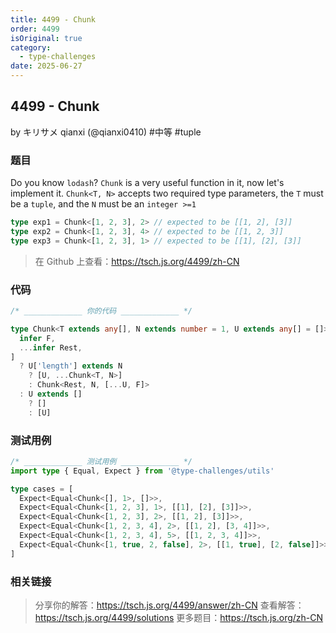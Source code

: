 ```yaml
---
title: 4499 - Chunk
order: 4499
isOriginal: true
category:
  - type-challenges
date: 2025-06-27
---
```


4499 - Chunk
-------
by キリサメ qianxi (@qianxi0410) #中等 #tuple

### 题目

Do you know `lodash`? `Chunk` is a very useful function in it, now let's implement it.
`Chunk<T, N>` accepts two required type parameters, the `T` must be a `tuple`, and the `N` must be an `integer >=1`

```ts
type exp1 = Chunk<[1, 2, 3], 2> // expected to be [[1, 2], [3]]
type exp2 = Chunk<[1, 2, 3], 4> // expected to be [[1, 2, 3]]
type exp3 = Chunk<[1, 2, 3], 1> // expected to be [[1], [2], [3]]
```

> 在 Github 上查看：https://tsch.js.org/4499/zh-CN

### 代码

```ts
/* _____________ 你的代码 _____________ */

type Chunk<T extends any[], N extends number = 1, U extends any[] = []> = T extends [
  infer F,
  ...infer Rest,
]
  ? U['length'] extends N
    ? [U, ...Chunk<T, N>]
    : Chunk<Rest, N, [...U, F]>
  : U extends []
    ? []
    : [U]

```

### 测试用例

```ts
/* _____________ 测试用例 _____________ */
import type { Equal, Expect } from '@type-challenges/utils'

type cases = [
  Expect<Equal<Chunk<[], 1>, []>>,
  Expect<Equal<Chunk<[1, 2, 3], 1>, [[1], [2], [3]]>>,
  Expect<Equal<Chunk<[1, 2, 3], 2>, [[1, 2], [3]]>>,
  Expect<Equal<Chunk<[1, 2, 3, 4], 2>, [[1, 2], [3, 4]]>>,
  Expect<Equal<Chunk<[1, 2, 3, 4], 5>, [[1, 2, 3, 4]]>>,
  Expect<Equal<Chunk<[1, true, 2, false], 2>, [[1, true], [2, false]]>>,
]

```

### 相关链接

> 分享你的解答：https://tsch.js.org/4499/answer/zh-CN
> 查看解答：https://tsch.js.org/4499/solutions
> 更多题目：https://tsch.js.org/zh-CN
